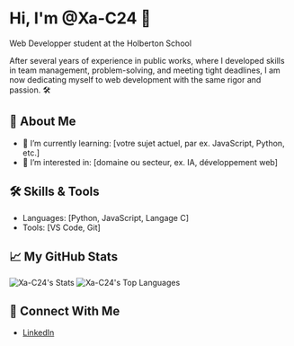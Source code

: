# Hi, I'm @Xa-C24 👋

Web Developper student at the Holberton School


After several years of experience in public works, where I developed skills in team management, problem-solving, and meeting tight deadlines, I am now dedicating myself to web development with the same rigor and passion. 🛠️

## 🌟 About Me
- 🌱 I’m currently learning: [votre sujet actuel, par ex. JavaScript, Python, etc.]
- 👀 I’m interested in: [domaine ou secteur, ex. IA, développement web]
  

## 🛠️ Skills & Tools
- Languages: [Python, JavaScript, Langage C]
- Tools: [VS Code, Git]

## 📈 My GitHub Stats
![Xa-C24's Stats](https://github-readme-stats.vercel.app/api?username=Xa-C24&theme=radical&show_icons=true&hide_border=false&count_private=true)
![Xa-C24's Top Languages](https://github-readme-stats.vercel.app/api/top-langs/?username=Xa-C24&theme=radical&show_icons=true&hide_border=false&layout=compact)
## 🔗 Connect With Me
- [LinkedIn](https://www.linkedin.com/in/xavier-piedallu-710b04330/)

